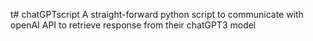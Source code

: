 t# chatGPTscript
A straight-forward python script to communicate with openAI API to retrieve response from their chatGPT3 model
